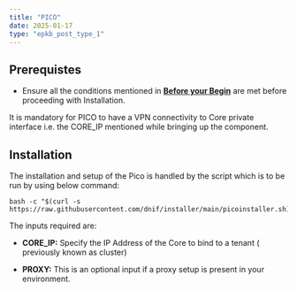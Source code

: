 ```yaml
---
title: "PICO"
date: 2025-01-17
type: "epkb_post_type_1"
---
```


## **Prerequistes**

- Ensure all the conditions mentioned in **[Before your Begin](https://dnif.it/kb/getting-started/before-you-begin/)** are met before proceeding with Installation.

It is mandatory for PICO to have a VPN connectivity to Core private interface i.e. the CORE\_IP mentioned while bringing up the component.

## **Installation**

  
The installation and setup of the Pico is handled by the script which is to be run by using below command:

```
bash -c "$(curl -s https://raw.githubusercontent.com/dnif/installer/main/picoinstaller.sh)"
```

The inputs required are:

- **CORE\_IP:** Specify the IP Address of the Core to bind to a tenant ( previously known as cluster)

- **PROXY:** This is an optional input if a proxy setup is present in your environment.
